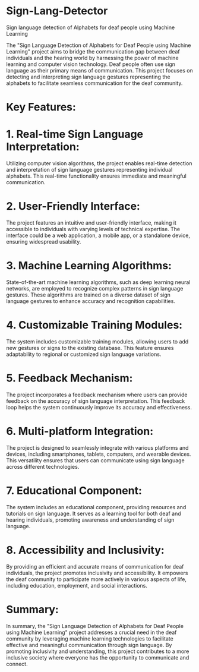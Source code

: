 # Sign-Lang-Detector
Sign language detection of Alphabets for deaf people using Machine Learning

The "Sign Language Detection of Alphabets for Deaf People using Machine Learning" project aims to bridge the communication gap between deaf individuals and the hearing world by harnessing the power of machine learning and computer vision technology. Deaf people often use sign language as their primary means of communication. This project focuses on detecting and interpreting sign language gestures representing the alphabets to facilitate seamless communication for the deaf community.

# Key Features:

# 1. Real-time Sign Language Interpretation:
Utilizing computer vision algorithms, the project enables real-time detection and interpretation of sign language gestures representing individual alphabets. This real-time functionality ensures immediate and meaningful communication.

# 2. User-Friendly Interface:
The project features an intuitive and user-friendly interface, making it accessible to individuals with varying levels of technical expertise. The interface could be a web application, a mobile app, or a standalone device, ensuring widespread usability.

# 3. Machine Learning Algorithms:
State-of-the-art machine learning algorithms, such as deep learning neural networks, are employed to recognize complex patterns in sign language gestures. These algorithms are trained on a diverse dataset of sign language gestures to enhance accuracy and recognition capabilities.

# 4. Customizable Training Modules:
The system includes customizable training modules, allowing users to add new gestures or signs to the existing database. This feature ensures adaptability to regional or customized sign language variations.

# 5. Feedback Mechanism:
The project incorporates a feedback mechanism where users can provide feedback on the accuracy of sign language interpretation. This feedback loop helps the system continuously improve its accuracy and effectiveness.

# 6. Multi-platform Integration:
The project is designed to seamlessly integrate with various platforms and devices, including smartphones, tablets, computers, and wearable devices. This versatility ensures that users can communicate using sign language across different technologies.

# 7. Educational Component:
The system includes an educational component, providing resources and tutorials on sign language. It serves as a learning tool for both deaf and hearing individuals, promoting awareness and understanding of sign language.

# 8. Accessibility and Inclusivity:
By providing an efficient and accurate means of communication for deaf individuals, the project promotes inclusivity and accessibility. It empowers the deaf community to participate more actively in various aspects of life, including education, employment, and social interactions.

# Summary:
In summary, the "Sign Language Detection of Alphabets for Deaf People using Machine Learning" project addresses a crucial need in the deaf community by leveraging machine learning technologies to facilitate effective and meaningful communication through sign language. By promoting inclusivity and understanding, this project contributes to a more inclusive society where everyone has the opportunity to communicate and connect.

